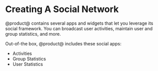 # Creating A Social Network

@product@ contains several apps and widgets that let you leverage its social 
framework. You can broadcast user activities, maintain user and group 
statistics, and more. 

Out-of-the box, @product@ includes these social apps: 

- Activities
- Group Statistics
- User Statistics


